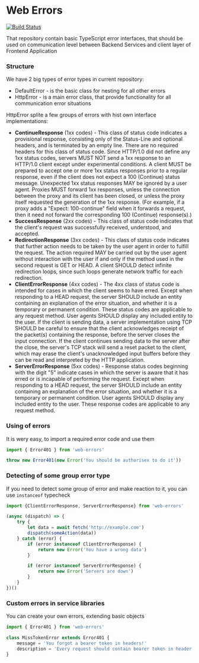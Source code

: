 # Web Errors

[![Build Status](https://travis-ci.org/nlebedevinc/web-errors.svg?branch=master)](https://travis-ci.org/nlebedevinc/web-errors)

That repository contain basic TypeScript error interfaces, that should
be used on communication level between Backend Services and client layer of Frontend Application

### Structure

We have 2 big types of error types in current repository:

* DefaultError - is the basic class for nesting for all other errors
* HttpError - is a main error class, that provide functionality for all communication error situations

HttpError splite a few groups of errors with hist own interface implementations:

* **ContinueResponse** (1xx codes) - This class of status code indicates a provisional response, consisting only of the Status-Line and optional headers, and is terminated by an empty line. There are no required headers for this class of status code. Since HTTP/1.0 did not define any 1xx status codes, servers MUST NOT send a 1xx response to an HTTP/1.0 client except under experimental conditions.
A client MUST be prepared to accept one or more 1xx status responses prior to a regular response, even if the client does not expect a 100 (Continue) status message. Unexpected 1xx status responses MAY be ignored by a user agent.
Proxies MUST forward 1xx responses, unless the connection between the proxy and its client has been closed, or unless the proxy itself requested the generation of the 1xx response. (For example, if a
proxy adds a "Expect: 100-continue" field when it forwards a request, then it need not forward the corresponding 100 (Continue) response(s).)
* **SuccessResponse** (2xx codes) - This class of status code indicates that the client's request was successfully received, understood, and accepted.
* **RedirectionResponse** (3xx codes) - This class of status code indicates that further action needs to be taken by the user agent in order to fulfill the request. The action required MAY be carried out by the user agent without interaction with the user if and only if the method used in the second request is GET or HEAD. A client SHOULD detect infinite redirection loops, since such loops generate network traffic for each redirection.
* **ClientErrorResponse** (4xx codes) - The 4xx class of status code is intended for cases in which the client seems to have erred. Except when responding to a HEAD request, the server SHOULD include an entity containing an explanation of the error situation, and whether it is a temporary or permanent condition. These status codes are applicable to any request method. User agents SHOULD display any included entity to the user.
If the client is sending data, a server implementation using TCP SHOULD be careful to ensure that the client acknowledges receipt of the packet(s) containing the response, before the server closes the input connection. If the client continues sending data to the server after the close, the server's TCP stack will send a reset packet to the client, which may erase the client's unacknowledged input buffers before they can be read and interpreted by the HTTP application.
* **ServerErrorResponse** (5xx codes) - Response status codes beginning with the digit "5" indicate cases in which the server is aware that it has erred or is incapable of performing the request. Except when responding to a HEAD request, the server SHOULD include an entity containing an explanation of the error situation, and whether it is a temporary or permanent condition. User agents SHOULD display any included entity to the user. These response codes are applicable to any request method.

### Using of errors

It is wery easy, to import a required error code and use them

```typescript
import { Error401 } from 'web-errors'

throw new Error401(new Error('You should be authorisex to do it'))
```

### Detecting of some group error type

If you need to detect some group of error and make reaction to it, you can use `instanceof` typecheck

```typescript
import {ClientErrorResponse, ServerErrorResponse} from 'web-errors'

(async (dispatch) => {
    try {
        let data = await fetch('http://example.com')
        dispatch(someAction(data))
    } catch (error) {
        if (error instanceof ClientErrorResponse) {
            return new Error('You have a wrong data')
        }

        if (error instanceof ServerErrorResponse) {
            return new Error('Servers are down')
        }
    }
})()
```

### Custom errors in service libraries

You can create your own errors, extending basic objects

```typescript
import { Error401 } from 'web-errors'

class MissTokenError extends Error401 {
    message = 'You forgot a bearer token in headers!'
    description = 'Every request should contain bearer token in header abcf-auth-token'
}
```
